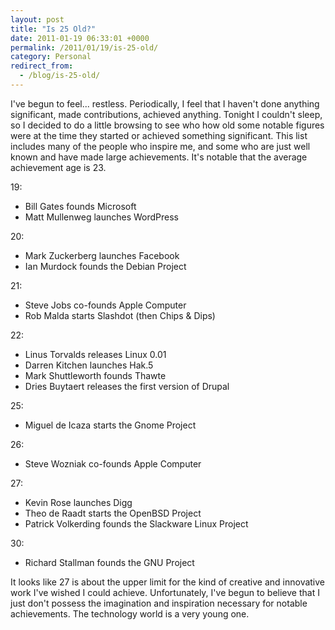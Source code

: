 ```yaml
---
layout: post
title: "Is 25 Old?"
date: 2011-01-19 06:33:01 +0000
permalink: /2011/01/19/is-25-old/
category: Personal
redirect_from:
  - /blog/is-25-old/
---
```

I've begun to feel... restless.  Periodically, I feel that I haven't done anything significant, made contributions, achieved anything.  Tonight I couldn't sleep, so I decided to do a little browsing to see who how old some notable figures were at the time they started or achieved something significant.  This list includes many of the people who inspire me, and some who are just well known and have made large achievements.  It's notable that the average achievement age is 23.

19:

- Bill Gates founds Microsoft
- Matt Mullenweg launches WordPress

20:

- Mark Zuckerberg launches Facebook
- Ian Murdock founds the Debian Project

21:

- Steve Jobs co-founds Apple Computer
- Rob Malda starts Slashdot (then Chips & Dips)

22:

- Linus Torvalds releases Linux 0.01
- Darren Kitchen launches Hak.5
- Mark Shuttleworth founds Thawte
- Dries Buytaert releases the first version of Drupal

25:

- Miguel de Icaza starts the Gnome Project

26:

- Steve Wozniak co-founds Apple Computer

27:

- Kevin Rose launches Digg
- Theo de Raadt starts the OpenBSD Project
- Patrick Volkerding founds the Slackware Linux Project

30:

- Richard Stallman founds the GNU Project

It looks like 27 is about the upper limit for the kind of creative and innovative work I've wished I could achieve.  Unfortunately, I've begun to believe that I just don't possess the imagination and inspiration necessary for notable achievements.  The technology world is a very young one.
